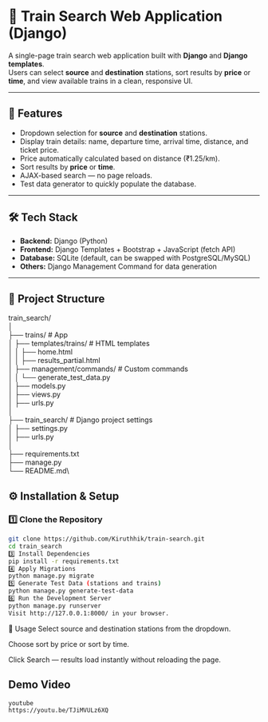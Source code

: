 # 🚆 Train Search Web Application (Django)

A single-page train search web application built with **Django** and **Django templates**.  
Users can select **source** and **destination** stations, sort results by **price** or **time**, and view available trains in a clean, responsive UI.

---

## 📌 Features
- Dropdown selection for **source** and **destination** stations.
- Display train details: name, departure time, arrival time, distance, and ticket price.
- Price automatically calculated based on distance (₹1.25/km).
- Sort results by **price** or **time**.
- AJAX-based search — no page reloads.
- Test data generator to quickly populate the database.

---

## 🛠️ Tech Stack
- **Backend:** Django (Python)
- **Frontend:** Django Templates + Bootstrap + JavaScript (fetch API)
- **Database:** SQLite (default, can be swapped with PostgreSQL/MySQL)
- **Others:** Django Management Command for data generation

---

## 📂 Project Structure
train_search/\
│\
├── trains/ # App\
│ ├── templates/trains/ # HTML templates\
│ │ ├── home.html\
│ │ ├── results_partial.html\
│ ├── management/commands/ # Custom commands\
│ │ └── generate_test_data.py\
│ ├── models.py\
│ ├── views.py\
│ ├── urls.py\
│\
├── train_search/ # Django project settings\
│ ├── settings.py\
│ ├── urls.py\
│\
├── requirements.txt\
├── manage.py\
└── README.md\


## ⚙️ Installation & Setup

### 1️⃣ Clone the Repository
```bash
git clone https://github.com/Kiruthhik/train-search.git
cd train_search
3️⃣ Install Dependencies
pip install -r requirements.txt
4️⃣ Apply Migrations
python manage.py migrate
5️⃣ Generate Test Data (stations and trains)
python manage.py generate-test-data
6️⃣ Run the Development Server
python manage.py runserver
Visit http://127.0.0.1:8000/ in your browser.
```
🔄 Usage
Select source and destination stations from the dropdown.

Choose sort by price or sort by time.

Click Search — results load instantly without reloading the page.

## Demo Video
```
youtube
https://youtu.be/TJiMVULz6XQ
```


